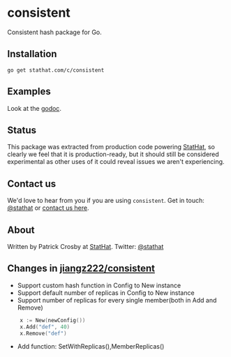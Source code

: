 consistent
==========

Consistent hash package for Go.

Installation
------------

    go get stathat.com/c/consistent

Examples
--------

Look at the [godoc](http://godoc.org/stathat.com/c/consistent).

Status
------

This package was extracted from production code powering [StatHat](http://www.stathat.com),
so clearly we feel that it is production-ready, but it should still be considered
experimental as other uses of it could reveal issues we aren't experiencing.

Contact us
----------

We'd love to hear from you if you are using `consistent`.
Get in touch:  [@stathat](http://twitter.com/stathat) or [contact us here](http://www.stathat.com/docs/contact).

About
-----

Written by Patrick Crosby at [StatHat](http://www.stathat.com).  Twitter:  [@stathat](http://twitter.com/stathat)

Changes in [jiangz222/consistent](https://github.com/jiangz222/consistent)
-----
- Support custom hash function in Config to New instance
- Support default number of replicas in Config to New instance
- Support number of replicas for every single member(both in Add and Remove)
```go
	x := New(newConfig())
	x.Add("def", 40)
	x.Remove("def")
```
- Add function: SetWithReplicas(),MemberReplicas()

 
